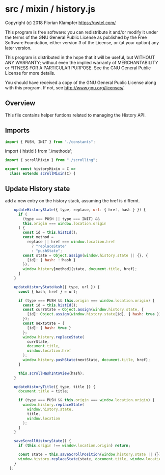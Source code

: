# src / mixin / history.js
Copyright (c) 2018 Florian Klampfer <https://qwtel.com/>

This program is free software: you can redistribute it and/or modify
it under the terms of the GNU General Public License as published by
the Free Software Foundation, either version 3 of the License, or
(at your option) any later version.

This program is distributed in the hope that it will be useful,
but WITHOUT ANY WARRANTY; without even the implied warranty of
MERCHANTABILITY or FITNESS FOR A PARTICULAR PURPOSE.  See the
GNU General Public License for more details.

You should have received a copy of the GNU General Public License
along with this program.  If not, see <http://www.gnu.org/licenses/>.

## Overview
This file contains helper funtions related to managing the History API.

## Imports


```js
import { PUSH, INIT } from "./constants";
```

import { histId } from './methods';


```js
import { scrollMixin } from "./scrolling";

export const historyMixin = C =>
  class extends scrollMixin(C) {
```

## Update History state
add a new entry on the history stack, assuming the href is differnt.


```js
    updateHistoryState({ type, replace, url: { href, hash } }) {
      if (
        (type === PUSH || type === INIT) &&
        this.origin === window.location.origin
      ) {
        const id = this.histId();
        const method =
          replace || href === window.location.href
            ? "replaceState"
            : "pushState";
        const state = Object.assign(window.history.state || {}, {
          [id]: { hash: !!hash }
        });
        window.history[method](state, document.title, href);
      }
    }

    updateHistoryStateHash({ type, url }) {
      const { hash, href } = url;

      if (type === PUSH && this.origin === window.location.origin) {
        const id = this.histId();
        const currState = Object.assign(window.history.state, {
          [id]: Object.assign(window.history.state[id], { hash: true })
        });
        const nextState = {
          [id]: { hash: true }
        };
        window.history.replaceState(
          currState,
          document.title,
          window.location.href
        );
        window.history.pushState(nextState, document.title, href);
      }

      this.scrollHashIntoView(hash);
    }

    updateHistoryTitle({ type, title }) {
      document.title = title;

      if (type === PUSH && this.origin === window.location.origin) {
        window.history.replaceState(
          window.history.state,
          title,
          window.location
        );
      }
    }

    saveScrollHistoryState() {
      if (this.origin !== window.location.origin) return;

      const state = this.saveScrollPosition(window.history.state || {});
      window.history.replaceState(state, document.title, window.location);
    }
  };
```


